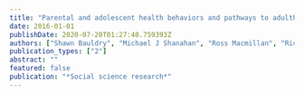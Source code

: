 ```yaml
---
title: "Parental and adolescent health behaviors and pathways to adulthood"
date: 2016-01-01
publishDate: 2020-07-20T01:27:40.759393Z
authors: ["Shawn Bauldry", "Michael J Shanahan", "Ross Macmillan", "Richard A Miech", "Jason D Boardman", "Danielle O Dean", "Veronica Cole"]
publication_types: ["2"]
abstract: ""
featured: false
publication: "*Social science research*"
---
```


